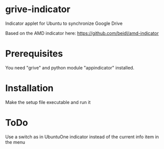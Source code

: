 grive-indicator
===============

Indicator applet for Ubuntu to synchronize Google Drive

Based on the AMD indicator here: https://github.com/beidl/amd-indicator

Prerequisites
===============

You need "grive" and python module "appindicator" installed.

Installation
===============

Make the setup file executable and run it

ToDo
===============

Use a switch as in UbuntuOne indicator instead of the current info item in the menu
